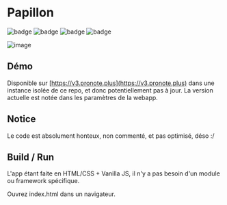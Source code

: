 # Papillon
![badge](https://img.shields.io/github/issues/ecnivtwelve/Papillon)
![badge](https://img.shields.io/github/forks/ecnivtwelve/Papillon)
![badge](https://img.shields.io/github/stars/ecnivtwelve/Papillon)
![badge](https://img.shields.io/github/license/ecnivtwelve/Papillon)

![image](https://user-images.githubusercontent.com/32978709/192015470-7a2f0308-0946-4984-859d-bd84b1135ee2.png)

## Démo
Disponible sur [https://v3.pronote.plus](https://v3.pronote.plus) dans une instance isolée de ce repo, et donc potentiellement pas à jour. La version actuelle est notée dans les paramètres de la webapp.

## Notice
Le code est absolument honteux, non commenté, et pas optimisé, déso :/

## Build / Run
L'app étant faite en HTML/CSS + Vanilla JS, il n'y a pas besoin d'un module ou framework spécifique.

Ouvrez index.html dans un navigateur.
